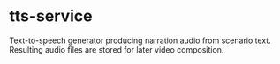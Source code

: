 # tts-service

Text-to-speech generator producing narration audio from scenario text.
Resulting audio files are stored for later video composition.
